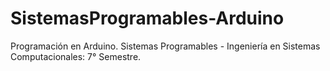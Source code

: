# SistemasProgramables-Arduino
Programación en Arduino. Sistemas Programables - Ingeniería en Sistemas Computacionales: 7° Semestre.
